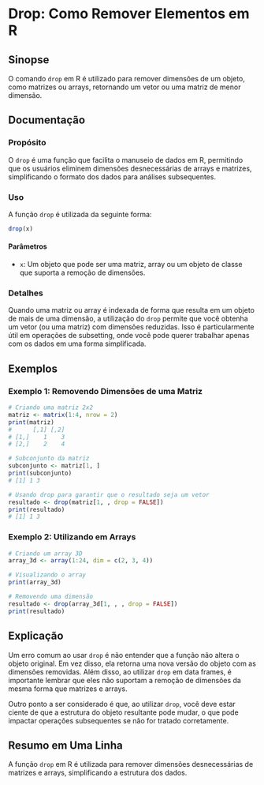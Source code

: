 <!--
Meta Description: # Drop: Como Remover Elementos em R ## Sinopse O comando `drop` em R é utilizado para remover dimensões de um objeto, como matrizes ou arrays, retorna...
Meta Keywords: drop, que, uma, matriz, dimensões
-->

# Drop: Como Remover Elementos em R

## Sinopse
O comando `drop` em R é utilizado para remover dimensões de um objeto, como matrizes ou arrays, retornando um vetor ou uma matriz de menor dimensão.

## Documentação
### Propósito
O `drop` é uma função que facilita o manuseio de dados em R, permitindo que os usuários eliminem dimensões desnecessárias de arrays e matrizes, simplificando o formato dos dados para análises subsequentes.

### Uso
A função `drop` é utilizada da seguinte forma:

```R
drop(x)
```

#### Parâmetros
- `x`: Um objeto que pode ser uma matriz, array ou um objeto de classe que suporta a remoção de dimensões.

### Detalhes
Quando uma matriz ou array é indexada de forma que resulta em um objeto de mais de uma dimensão, a utilização do `drop` permite que você obtenha um vetor (ou uma matriz) com dimensões reduzidas. Isso é particularmente útil em operações de subsetting, onde você pode querer trabalhar apenas com os dados em uma forma simplificada.

## Exemplos
### Exemplo 1: Removendo Dimensões de uma Matriz
```R
# Criando uma matriz 2x2
matriz <- matrix(1:4, nrow = 2)
print(matriz)
#      [,1] [,2]
# [1,]    1    3
# [2,]    2    4

# Subconjunto da matriz
subconjunto <- matriz[1, ]
print(subconjunto)
# [1] 1 3

# Usando drop para garantir que o resultado seja um vetor
resultado <- drop(matriz[1, , drop = FALSE])
print(resultado)
# [1] 1 3
```

### Exemplo 2: Utilizando em Arrays
```R
# Criando um array 3D
array_3d <- array(1:24, dim = c(2, 3, 4))

# Visualizando o array
print(array_3d)

# Removendo uma dimensão
resultado <- drop(array_3d[1, , , drop = FALSE])
print(resultado)
```

## Explicação
Um erro comum ao usar `drop` é não entender que a função não altera o objeto original. Em vez disso, ela retorna uma nova versão do objeto com as dimensões removidas. Além disso, ao utilizar `drop` em data frames, é importante lembrar que eles não suportam a remoção de dimensões da mesma forma que matrizes e arrays. 

Outro ponto a ser considerado é que, ao utilizar `drop`, você deve estar ciente de que a estrutura do objeto resultante pode mudar, o que pode impactar operações subsequentes se não for tratado corretamente.

## Resumo em Uma Linha
A função `drop` em R é utilizada para remover dimensões desnecessárias de matrizes e arrays, simplificando a estrutura dos dados.